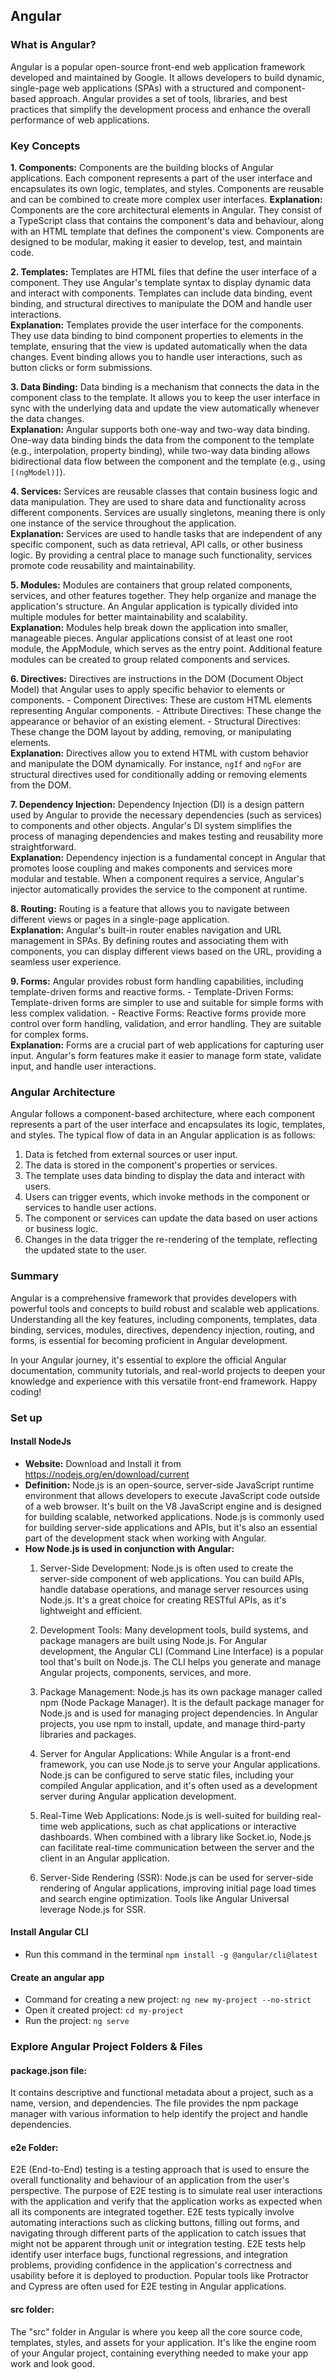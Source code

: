 ## Angular

### What is Angular?
Angular is a popular open-source front-end web application framework developed and maintained by Google. It allows developers to build dynamic, single-page web applications (SPAs) with a structured and component-based approach. Angular provides a set of tools, libraries, and best practices that simplify the development process and enhance the overall performance of web applications.

### Key Concepts
**1.  Components:** 
Components are the building blocks of Angular applications. Each component represents a part of the user interface and encapsulates its own logic, templates, and styles. Components are reusable and can be combined to create more complex user interfaces.
**Explanation:**
Components are the core architectural elements in Angular. They consist of a TypeScript class that contains the component's data and behaviour, along with an HTML template that defines the component's view. Components are designed to be modular, making it easier to develop, test, and maintain code.

**2.  Templates:** 
Templates are HTML files that define the user interface of a component. They use Angular's template syntax to display dynamic data and interact with components. Templates can include data binding, event binding, and structural directives to manipulate the DOM and handle user interactions.<br>
**Explanation:**
Templates provide the user interface for the components. They use data binding to bind component properties to elements in the template, ensuring that the view is updated automatically when the data changes. Event binding allows you to handle user interactions, such as button clicks or form submissions.

**3.  Data Binding:** 
Data binding is a mechanism that connects the data in the component class to the template. It allows you to keep the user interface in sync with the underlying data and update the view automatically whenever the data changes.<br>
**Explanation:**
Angular supports both one-way and two-way data binding. One-way data binding binds the data from the component to the template (e.g., interpolation, property binding), while two-way data binding allows bidirectional data flow between the component and the template (e.g., using `[(ngModel)]`).

**4.  Services:** 
Services are reusable classes that contain business logic and data manipulation. They are used to share data and functionality across different components. Services are usually singletons, meaning there is only one instance of the service throughout the application.<br>
**Explanation:**
Services are used to handle tasks that are independent of any specific component, such as data retrieval, API calls, or other business logic. By providing a central place to manage such functionality, services promote code reusability and maintainability.

**5.  Modules:**
Modules are containers that group related components, services, and other features together. They help organize and manage the application's structure. An Angular application is typically divided into multiple modules for better maintainability and scalability.<br>
**Explanation:**
Modules help break down the application into smaller, manageable pieces. Angular applications consist of at least one root module, the AppModule, which serves as the entry point. Additional feature modules can be created to group related components and services.

**6.  Directives:** 
Directives are instructions in the DOM (Document Object Model) that Angular uses to apply specific behavior to elements or components.
    -   Component Directives: These are custom HTML elements representing Angular components.
    -   Attribute Directives: These change the appearance or behavior of an existing element.
    -   Structural Directives: These change the DOM layout by adding, removing, or manipulating elements.<br>
**Explanation:**
Directives allow you to extend HTML with custom behavior and manipulate the DOM dynamically. For instance, `ngIf` and `ngFor` are structural directives used for conditionally adding or removing elements from the DOM.

**7.  Dependency Injection:** 
Dependency Injection (DI) is a design pattern used by Angular to provide the necessary dependencies (such as services) to components and other objects. Angular's DI system simplifies the process of managing dependencies and makes testing and reusability more straightforward.<br>
**Explanation:**
Dependency injection is a fundamental concept in Angular that promotes loose coupling and makes components and services more modular and testable. When a component requires a service, Angular's injector automatically provides the service to the component at runtime.

**8.  Routing:** 
Routing is a feature that allows you to navigate between different views or pages in a single-page application.<br>
**Explanation:**
Angular's built-in router enables navigation and URL management in SPAs. By defining routes and associating them with components, you can display different views based on the URL, providing a seamless user experience.

**9.  Forms:** 
Angular provides robust form handling capabilities, including template-driven forms and reactive forms.
    -   Template-Driven Forms: Template-driven forms are simpler to use and suitable for simple forms with less complex validation.
    -   Reactive Forms: Reactive forms provide more control over form handling, validation, and error handling. They are suitable for complex forms.<br>
**Explanation:**
Forms are a crucial part of web applications for capturing user input. Angular's form features make it easier to manage form state, validate input, and handle user interactions.


### Angular Architecture
Angular follows a component-based architecture, where each component represents a part of the user interface and encapsulates its logic, templates, and styles. The typical flow of data in an Angular application is as follows:

1.  Data is fetched from external sources or user input.
2.  The data is stored in the component's properties or services.
3.  The template uses data binding to display the data and interact with users.
4.  Users can trigger events, which invoke methods in the component or services to handle user actions.
5.  The component or services can update the data based on user actions or business logic.
6.  Changes in the data trigger the re-rendering of the template, reflecting the updated state to the user.


### Summary
Angular is a comprehensive framework that provides developers with powerful tools and concepts to build robust and scalable web applications. Understanding all the key features, including components, templates, data binding, services, modules, directives, dependency injection, routing, and forms, is essential for becoming proficient in Angular development.

In your Angular journey, it's essential to explore the official Angular documentation, community tutorials, and real-world projects to deepen your knowledge and experience with this versatile front-end framework. Happy coding!



### Set up
#### Install NodeJs
- **Website:** Download and Install it from https://nodejs.org/en/download/current <br>
- **Definition:** Node.js is an open-source, server-side JavaScript runtime environment that allows developers to execute JavaScript code outside of a web browser. It's built on the V8 JavaScript engine and is designed for building scalable, networked applications. Node.js is commonly used for building server-side applications and APIs, but it's also an essential part of the development stack when working with Angular.
- **How Node.js is used in conjunction with Angular:**
  1. Server-Side Development: Node.js is often used to create the server-side component of web applications. You can build APIs, handle database operations, and manage server resources using Node.js. It's a great choice for creating RESTful APIs, as it's lightweight and efficient.

  2. Development Tools: Many development tools, build systems, and package managers are built using Node.js. For Angular development, the Angular CLI (Command Line Interface) is a popular tool that's built on Node.js. The CLI helps you generate and manage Angular projects, components, services, and more.

  3. Package Management: Node.js has its own package manager called npm (Node Package Manager). It is the default package manager for Node.js and is used for managing project dependencies. In Angular projects, you use npm to install, update, and manage third-party libraries and packages.

  4. Server for Angular Applications: While Angular is a front-end framework, you can use Node.js to serve your Angular applications. Node.js can be configured to serve static files, including your compiled Angular application, and it's often used as a development server during Angular application development.

  5. Real-Time Web Applications: Node.js is well-suited for building real-time web applications, such as chat applications or interactive dashboards. When combined with a library like Socket.io, Node.js can facilitate real-time communication between the server and the client in an Angular application.

  6. Server-Side Rendering (SSR): Node.js can be used for server-side rendering of Angular applications, improving initial page load times and search engine optimization. Tools like Angular Universal leverage Node.js for SSR.

#### Install Angular CLI
- Run this command in the terminal
`npm install -g @angular/cli@latest`

#### Create an angular app
- Command for creating a new project: `ng new my-project --no-strict`
- Open it created project: `cd my-project`
- Run the project: `ng serve`

### Explore Angular Project Folders & Files

#### package.json file:
It contains descriptive and functional metadata about a project, such as a name, version, and dependencies. The file provides the npm package manager with various information to help identify the project and handle dependencies.

#### e2e Folder:
E2E (End-to-End) testing is a testing approach that is used to ensure the overall functionality and behaviour of an application from the user's perspective. The purpose of E2E testing is to simulate real user interactions with the application and verify that the application works as expected when all its components are integrated together. E2E tests typically involve automating interactions such as clicking buttons, filling out forms, and navigating through different parts of the application to catch issues that might not be apparent through unit or integration testing. E2E tests help identify user interface bugs, functional regressions, and integration problems, providing confidence in the application's correctness and usability before it is deployed to production. Popular tools like Protractor and Cypress are often used for E2E testing in Angular applications.

#### src folder:
The "src" folder in Angular is where you keep all the core source code, templates, styles, and assets for your application. It's like the engine room of your Angular project, containing everything needed to make your app work and look good.






